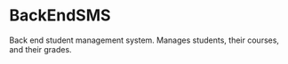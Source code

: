 # BackEndSMS
Back end student management system. Manages students, their courses, and their grades.
